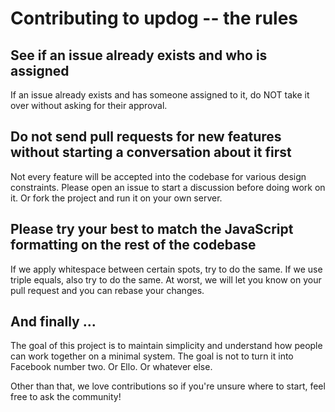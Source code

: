 # Contributing to updog -- the rules

## See if an issue already exists and who is assigned

If an issue already exists and has someone assigned to it, do NOT take it over without asking for their approval.

## Do not send pull requests for new features without starting a conversation about it first

Not every feature will be accepted into the codebase for various design constraints. Please open an issue to start a discussion before doing work on it. Or fork the project and run it on your own server.

## Please try your best to match the JavaScript formatting on the rest of the codebase

If we apply whitespace between certain spots, try to do the same. If we use triple equals, also try to do the same. At worst, we will let you know on your pull request and you can rebase your changes.

## And finally ...

The goal of this project is to maintain simplicity and understand how people can work together on a minimal system. The goal is not to turn it into Facebook number two. Or Ello. Or whatever else.

Other than that, we love contributions so if you're unsure where to start, feel free to ask the community!
